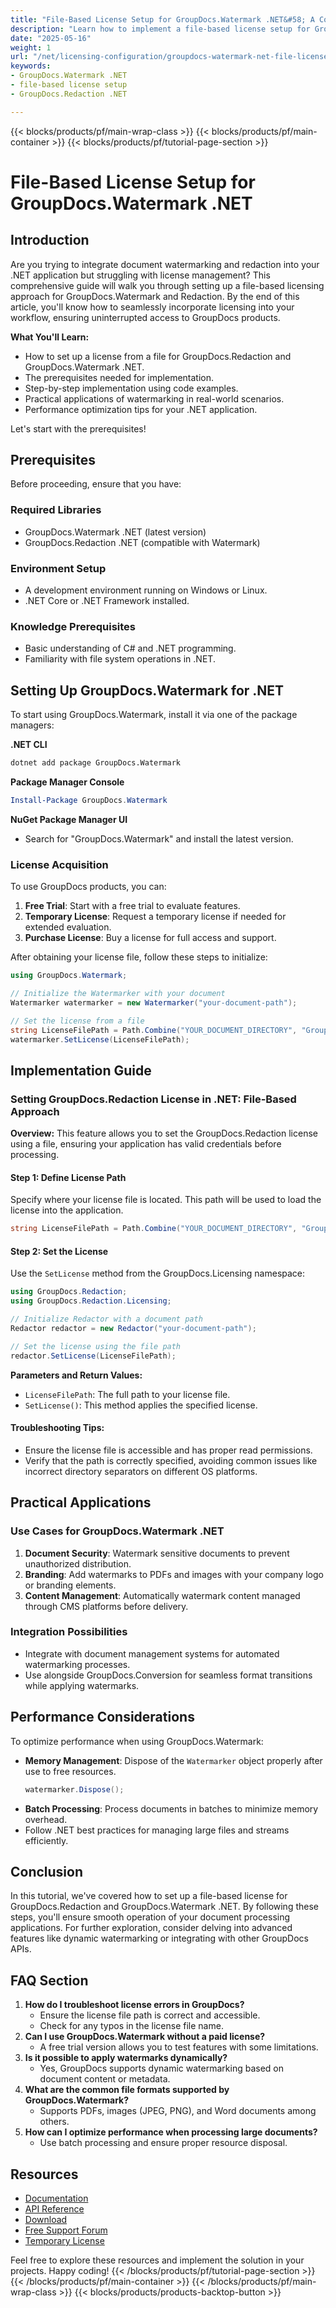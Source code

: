 ```yaml
---
title: "File-Based License Setup for GroupDocs.Watermark .NET&#58; A Comprehensive Guide"
description: "Learn how to implement a file-based license setup for GroupDocs.Watermark and Redaction in your .NET applications with this step-by-step guide."
date: "2025-05-16"
weight: 1
url: "/net/licensing-configuration/groupdocs-watermark-net-file-license-setup/"
keywords:
- GroupDocs.Watermark .NET
- file-based license setup
- GroupDocs.Redaction .NET

---
```


{{< blocks/products/pf/main-wrap-class >}}
{{< blocks/products/pf/main-container >}}
{{< blocks/products/pf/tutorial-page-section >}}
# File-Based License Setup for GroupDocs.Watermark .NET

## Introduction

Are you trying to integrate document watermarking and redaction into your .NET application but struggling with license management? This comprehensive guide will walk you through setting up a file-based licensing approach for GroupDocs.Watermark and Redaction. By the end of this article, you'll know how to seamlessly incorporate licensing into your workflow, ensuring uninterrupted access to GroupDocs products.

**What You'll Learn:**
- How to set up a license from a file for GroupDocs.Redaction and GroupDocs.Watermark .NET.
- The prerequisites needed for implementation.
- Step-by-step implementation using code examples.
- Practical applications of watermarking in real-world scenarios.
- Performance optimization tips for your .NET application.

Let's start with the prerequisites!

## Prerequisites

Before proceeding, ensure that you have:

### Required Libraries
- GroupDocs.Watermark .NET (latest version)
- GroupDocs.Redaction .NET (compatible with Watermark)

### Environment Setup
- A development environment running on Windows or Linux.
- .NET Core or .NET Framework installed.

### Knowledge Prerequisites
- Basic understanding of C# and .NET programming.
- Familiarity with file system operations in .NET.

## Setting Up GroupDocs.Watermark for .NET

To start using GroupDocs.Watermark, install it via one of the package managers:

**.NET CLI**
```bash
dotnet add package GroupDocs.Watermark
```

**Package Manager Console**
```powershell
Install-Package GroupDocs.Watermark
```

**NuGet Package Manager UI**
- Search for "GroupDocs.Watermark" and install the latest version.

### License Acquisition

To use GroupDocs products, you can:
1. **Free Trial**: Start with a free trial to evaluate features.
2. **Temporary License**: Request a temporary license if needed for extended evaluation.
3. **Purchase License**: Buy a license for full access and support.

After obtaining your license file, follow these steps to initialize:
```csharp
using GroupDocs.Watermark;

// Initialize the Watermarker with your document
Watermarker watermarker = new Watermarker("your-document-path");

// Set the license from a file
string LicenseFilePath = Path.Combine("YOUR_DOCUMENT_DIRECTORY", "GroupDocs.lic");
watermarker.SetLicense(LicenseFilePath);
```

## Implementation Guide

### Setting GroupDocs.Redaction License in .NET: File-Based Approach

**Overview:**
This feature allows you to set the GroupDocs.Redaction license using a file, ensuring your application has valid credentials before processing.

#### Step 1: Define License Path
Specify where your license file is located. This path will be used to load the license into the application.
```csharp
string LicenseFilePath = Path.Combine("YOUR_DOCUMENT_DIRECTORY", "GroupDocs.Redaction.lic");
```

#### Step 2: Set the License
Use the `SetLicense` method from the GroupDocs.Licensing namespace:
```csharp
using GroupDocs.Redaction;
using GroupDocs.Redaction.Licensing;

// Initialize Redactor with a document path
Redactor redactor = new Redactor("your-document-path");

// Set the license using the file path
redactor.SetLicense(LicenseFilePath);
```
**Parameters and Return Values:**
- `LicenseFilePath`: The full path to your license file.
- `SetLicense()`: This method applies the specified license.

#### Troubleshooting Tips:
- Ensure the license file is accessible and has proper read permissions.
- Verify that the path is correctly specified, avoiding common issues like incorrect directory separators on different OS platforms.

## Practical Applications

### Use Cases for GroupDocs.Watermark .NET
1. **Document Security**: Watermark sensitive documents to prevent unauthorized distribution.
2. **Branding**: Add watermarks to PDFs and images with your company logo or branding elements.
3. **Content Management**: Automatically watermark content managed through CMS platforms before delivery.

### Integration Possibilities
- Integrate with document management systems for automated watermarking processes.
- Use alongside GroupDocs.Conversion for seamless format transitions while applying watermarks.

## Performance Considerations
To optimize performance when using GroupDocs.Watermark:
- **Memory Management**: Dispose of the `Watermarker` object properly after use to free resources.
  ```csharp
  watermarker.Dispose();
  ```
- **Batch Processing**: Process documents in batches to minimize memory overhead.
- Follow .NET best practices for managing large files and streams efficiently.

## Conclusion

In this tutorial, we've covered how to set up a file-based license for GroupDocs.Redaction and GroupDocs.Watermark .NET. By following these steps, you'll ensure smooth operation of your document processing applications. For further exploration, consider delving into advanced features like dynamic watermarking or integrating with other GroupDocs APIs.

## FAQ Section
1. **How do I troubleshoot license errors in GroupDocs?**
   - Ensure the license file path is correct and accessible.
   - Check for any typos in the license file name.
2. **Can I use GroupDocs.Watermark without a paid license?**
   - A free trial version allows you to test features with some limitations.
3. **Is it possible to apply watermarks dynamically?**
   - Yes, GroupDocs supports dynamic watermarking based on document content or metadata.
4. **What are the common file formats supported by GroupDocs.Watermark?**
   - Supports PDFs, images (JPEG, PNG), and Word documents among others.
5. **How can I optimize performance when processing large documents?**
   - Use batch processing and ensure proper resource disposal.

## Resources
- [Documentation](https://docs.groupdocs.com/redaction/net/)
- [API Reference](https://reference.groupdocs.com/watermark/net)
- [Download](https://releases.groupdocs.com/redaction/net/)
- [Free Support Forum](https://forum.groupdocs.com/c/redaction/10)
- [Temporary License](https://purchase.groupdocs.com/temporary-license/) 

Feel free to explore these resources and implement the solution in your projects. Happy coding!
{{< /blocks/products/pf/tutorial-page-section >}}
{{< /blocks/products/pf/main-container >}}
{{< /blocks/products/pf/main-wrap-class >}}
{{< blocks/products/products-backtop-button >}}